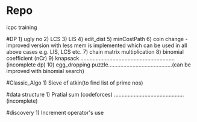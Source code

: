 # Repo
icpc training

#DP
	1) ugly no
	2) LCS
	3) LIS
	4) edit_dist
	5) minCostPath
	6) coin change
	   - improved version with less mem is implemented which can be used
	   in all above cases e.g. LIS, LCS etc.
	7) chain matrix multiplication
	8) binomial coefficient (nCr)
	9) knapsack ..............................................................(incomplete dp)
	10) egg_dropping puzzle..........................................(can be improved with binomial search)
 	
#Classic_Algo
	1) Sieve of atkin(to find list of prime nos)

#data structure
	1) Pratial sum (codeforces) ..............................................(incomplete)

#discovery
	1) Increment operator's use
